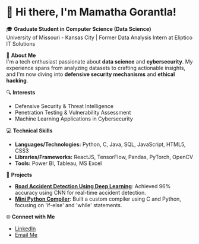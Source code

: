 # 👋 Hi there, I'm Mamatha Gorantla!

🎓 **Graduate Student in Computer Science (Data Science)**  
University of Missouri - Kansas City | Former Data Analysis Intern at Eliptico IT Solutions  

🌟 **About Me**  
I'm a tech enthusiast passionate about **data science** and **cybersecurity**. My experience spans from analyzing datasets to crafting actionable insights, and I'm now diving into **defensive security mechanisms** and **ethical hacking**.  

🔍 **Interests**  
- Defensive Security & Threat Intelligence  
- Penetration Testing & Vulnerability Assessment  
- Machine Learning Applications in Cybersecurity  

💻 **Technical Skills**  
- **Languages/Technologies:** Python, C, Java, SQL, JavaScript, HTML5, CSS3  
- **Libraries/Frameworks:** ReactJS, TensorFlow, Pandas, PyTorch, OpenCV  
- **Tools:** Power BI, Tableau, MS Excel  

📂 **Projects**  
- [**Road Accident Detection Using Deep Learning**](#): Achieved 96% accuracy using CNN for real-time accident detection.  
- [**Mini Python Compiler**](#): Built a custom compiler using C and Python, focusing on 'if-else' and 'while' statements.  

🌐 **Connect with Me**  
- [LinkedIn](https://linkedin.com/in/MamathaGorantla)  
- [Email Me](mailto:mgorantla02@gmail.com)  




